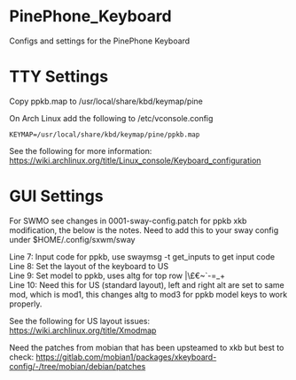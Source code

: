 # PinePhone_Keyboard

Configs and settings for the PinePhone Keyboard

# TTY Settings
Copy ppkb.map to /usr/local/share/kbd/keymap/pine

On Arch Linux add the following to /etc/vconsole.config
```
KEYMAP=/usr/local/share/kbd/keymap/pine/ppkb.map
```
See the following for more information:
https://wiki.archlinux.org/title/Linux_console/Keyboard_configuration

# GUI Settings
For SWMO see changes in 0001-sway-config.patch for ppkb xkb modification, the below is the notes. Need to add this to your sway config under $HOME/.config/sxwm/sway

Line 7: Input code for ppkb, use swaymsg -t get_inputs to get input code  
Line 8: Set the layout of the keyboard to US  
Line 9: Set model to ppkb, uses altg for top row |\£€~`-=_+  
Line 10: Need this for US (standard layout), left and right alt are set to same mod, which is mod1, this changes altg to mod3 for ppkb model keys to work properly.

See the following for US layout issues:
https://wiki.archlinux.org/title/Xmodmap

Need the patches from mobian that has been upsteamed to xkb but best to check:
https://gitlab.com/mobian1/packages/xkeyboard-config/-/tree/mobian/debian/patches